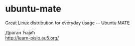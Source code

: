 # ubuntu-mate
Great Linux distribution for everyday usage -- Ubuntu MATE

Драган Ћајић<br />
http://learn-pisio.eu5.org/
